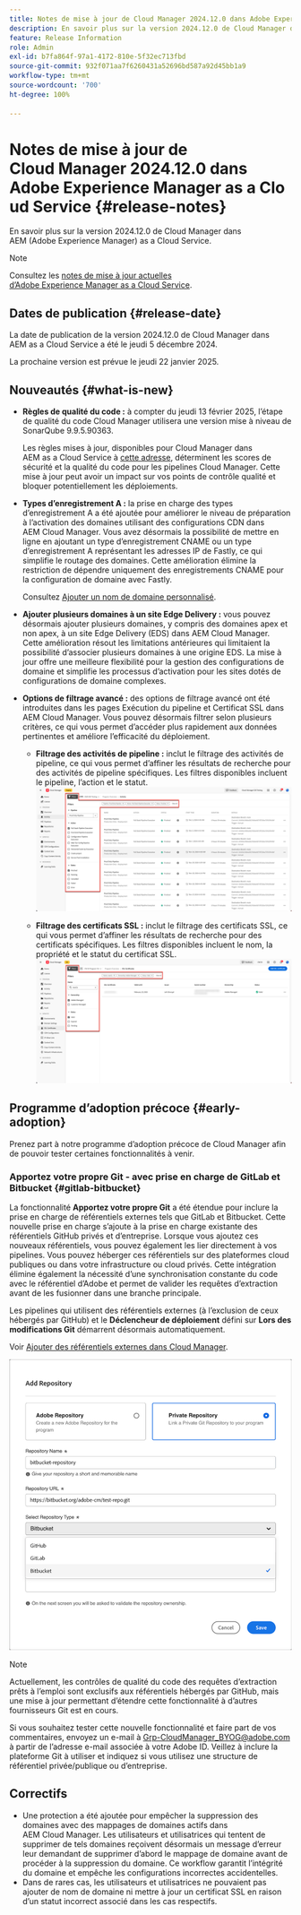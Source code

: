 ```yaml
---
title: Notes de mise à jour de Cloud Manager 2024.12.0 dans Adobe Experience Manager as a Cloud Service
description: En savoir plus sur la version 2024.12.0 de Cloud Manager dans AEM as a Cloud Service.
feature: Release Information
role: Admin
exl-id: b7fa864f-97a1-4172-810e-5f32ec713fbd
source-git-commit: 932f071aa7f6260431a52696bd587a92d45bb1a9
workflow-type: tm+mt
source-wordcount: '700'
ht-degree: 100%

---
```



# Notes de mise à jour de Cloud Manager 2024.12.0 dans Adobe Experience Manager as a Cloud Service {#release-notes}

En savoir plus sur la version 2024.12.0 de Cloud Manager dans AEM (Adobe Experience Manager) as a Cloud Service.

>[!NOTE]
>
>Consultez les [notes de mise à jour actuelles d’Adobe Experience Manager as a Cloud Service](/help/release-notes/release-notes-cloud/release-notes-current.md).

## Dates de publication {#release-date}

La date de publication de la version 2024.12.0 de Cloud Manager dans AEM as a Cloud Service a été le jeudi 5 décembre 2024.

La prochaine version est prévue le jeudi 22 janvier 2025.


## Nouveautés {#what-is-new}

* **Règles de qualité du code :** à compter du jeudi 13 février 2025, l’étape de qualité du code Cloud Manager utilisera une version mise à niveau de SonarQube 9.9.5.90363.

  Les règles mises à jour, disponibles pour Cloud Manager dans AEM as a Cloud Service à [cette adresse](/help/implementing/cloud-manager/code-quality-testing.md#understanding-code-quality-rules), déterminent les scores de sécurité et la qualité du code pour les pipelines Cloud Manager. Cette mise à jour peut avoir un impact sur vos points de contrôle qualité et bloquer potentiellement les déploiements.

<!-- * **Java 21 support:** Customers can now optionally build with Java 17 or Java 21, benefiting from performance improvements and new language features. See [Build environment](/help/implementing/cloud-manager/getting-access-to-aem-in-cloud/build-environment-details.md) for configuration steps, including updating your Maven project description, and certain library versions. When the build version is set to Java 17 or Java 21, the runtime defaults to Java 21.

    Starting February 2025, sandboxes and dev environments upgrade to the Java 21 runtime, regardless of the build version (Java 8, 11, 17, or 21). Production environments follow with an upgrade in April 2025. -->

* **Types d’enregistrement A :** la prise en charge des types d’enregistrement A a été ajoutée pour améliorer le niveau de préparation à l’activation des domaines utilisant des configurations CDN dans AEM Cloud Manager. Vous avez désormais la possibilité de mettre en ligne en ajoutant un type d’enregistrement CNAME ou un type d’enregistrement A représentant les adresses IP de Fastly, ce qui simplifie le routage des domaines. Cette amélioration élimine la restriction de dépendre uniquement des enregistrements CNAME pour la configuration de domaine avec Fastly.

  Consultez [Ajouter un nom de domaine personnalisé](/help/implementing/cloud-manager/custom-domain-names/add-custom-domain-name.md). <!-- CMGR-63076 -->

<!-- * The AEM Code Quality step now uses SonarQube 9.9 Server, replacing the older 7.4 version. This upgrade brings additional security, performance, and code quality checks, offering more comprehensive analysis and coverage for your projects. -->

* **Ajouter plusieurs domaines à un site Edge Delivery :** vous pouvez désormais ajouter plusieurs domaines, y compris des domaines apex et non apex, à un site Edge Delivery (EDS) dans AEM Cloud Manager. Cette amélioration résout les limitations antérieures qui limitaient la possibilité d’associer plusieurs domaines à une origine EDS. La mise à jour offre une meilleure flexibilité pour la gestion des configurations de domaine et simplifie les processus d’activation pour les sites dotés de configurations de domaine complexes. <!-- CMGR-63007 -->

* **Options de filtrage avancé :** des options de filtrage avancé ont été introduites dans les pages Exécution du pipeline et Certificat SSL dans AEM Cloud Manager. Vous pouvez désormais filtrer selon plusieurs critères, ce qui vous permet d’accéder plus rapidement aux données pertinentes et améliore l’efficacité du déploiement. <!-- CMGR-26263 -->

   * **Filtrage des activités de pipeline :** inclut le filtrage des activités de pipeline, ce qui vous permet d’affiner les résultats de recherche pour des activités de pipeline spécifiques. Les filtres disponibles incluent le pipeline, l’action et le statut.
     ![Filtrage des activités du pipeline](/help/implementing/cloud-manager/assets/filters-pipeline.png)


   * **Filtrage des certificats SSL :** inclut le filtrage des certificats SSL, ce qui vous permet d’affiner les résultats de recherche pour des certificats spécifiques. Les filtres disponibles incluent le nom, la propriété et le statut du certificat SSL.
     ![Filtrage des certificats SSL](/help/implementing/cloud-manager/assets/filters-ssl-certificates.png)

## Programme d’adoption précoce {#early-adoption}

Prenez part à notre programme d’adoption précoce de Cloud Manager afin de pouvoir tester certaines fonctionnalités à venir.

### Apportez votre propre Git - avec prise en charge de GitLab et Bitbucket {#gitlab-bitbucket}

<!-- BOTH CS & AMS -->

La fonctionnalité **Apportez votre propre Git** a été étendue pour inclure la prise en charge de référentiels externes tels que GitLab et Bitbucket. Cette nouvelle prise en charge s’ajoute à la prise en charge existante des référentiels GitHub privés et d’entreprise. Lorsque vous ajoutez ces nouveaux référentiels, vous pouvez également les lier directement à vos pipelines. Vous pouvez héberger ces référentiels sur des plateformes cloud publiques ou dans votre infrastructure ou cloud privés. Cette intégration élimine également la nécessité d’une synchronisation constante du code avec le référentiel d’Adobe et permet de valider les requêtes d’extraction avant de les fusionner dans une branche principale.

Les pipelines qui utilisent des référentiels externes (à l’exclusion de ceux hébergés par GitHub) et le **Déclencheur de déploiement** défini sur **Lors des modifications Git** démarrent désormais automatiquement.

Voir [Ajouter des référentiels externes dans Cloud Manager](/help/implementing/cloud-manager/managing-code/external-repositories.md).

![Boîte de dialogue Ajouter un référentiel](/help/implementing/cloud-manager/release-notes/assets/repositories-add-release-notes.png)

>[!NOTE]
>
>Actuellement, les contrôles de qualité du code des requêtes d’extraction prêts à l’emploi sont exclusifs aux référentiels hébergés par GitHub, mais une mise à jour permettant d’étendre cette fonctionnalité à d’autres fournisseurs Git est en cours.

Si vous souhaitez tester cette nouvelle fonctionnalité et faire part de vos commentaires, envoyez un e-mail à [Grp-CloudManager_BYOG@adobe.com](mailto:Grp-CloudManager_BYOG@adobe.com) à partir de l’adresse e-mail associée à votre Adobe ID. Veillez à inclure la plateforme Git à utiliser et indiquez si vous utilisez une structure de référentiel privée/publique ou d’entreprise.

## Correctifs

* Une protection a été ajoutée pour empêcher la suppression des domaines avec des mappages de domaines actifs dans AEM Cloud Manager. Les utilisateurs et utilisatrices qui tentent de supprimer de tels domaines reçoivent désormais un message d’erreur leur demandant de supprimer d’abord le mappage de domaine avant de procéder à la suppression du domaine. Ce workflow garantit l’intégrité du domaine et empêche les configurations incorrectes accidentelles. <!-- CMGR-63033 -->
* Dans de rares cas, les utilisateurs et utilisatrices ne pouvaient pas ajouter de nom de domaine ni mettre à jour un certificat SSL en raison d’un statut incorrect associé dans les cas respectifs. <!-- CMGR-62816 -->


<!-- ## Known issues {#known-issues} -->

